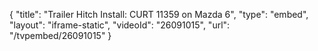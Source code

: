 {
    "title": "Trailer Hitch Install: CURT 11359 on Mazda 6",
    "type": "embed",
    "layout": "iframe-static",
    "videoId": "26091015",
    "url": "\/tvpembed\/26091015"
}